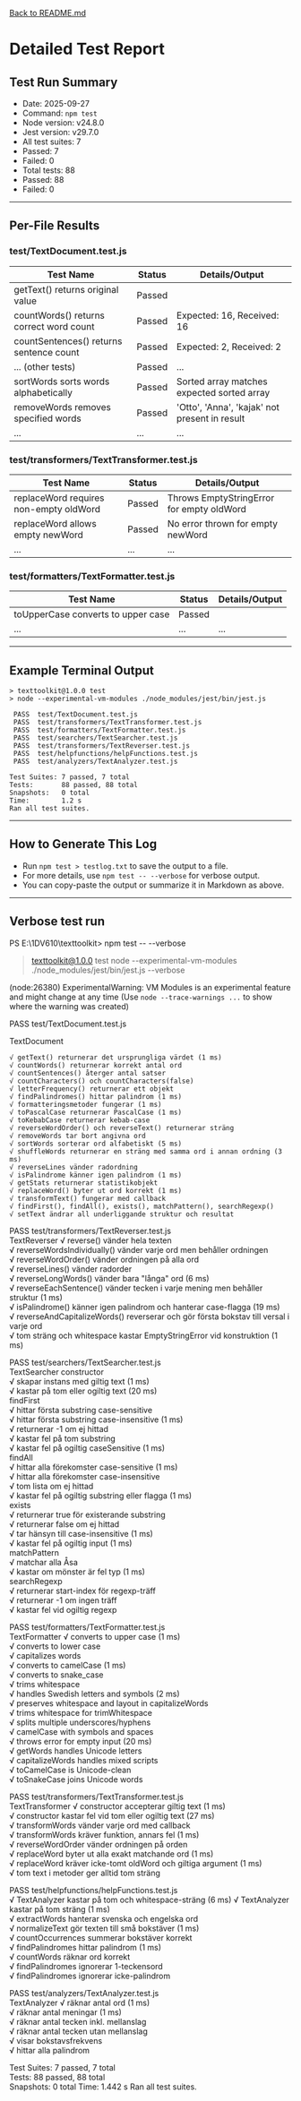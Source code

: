 [Back to README.md](../README.md)

# Detailed Test Report

## Test Run Summary
- Date: 2025-09-27
- Command: `npm test`
- Node version: v24.8.0
- Jest version: v29.7.0
- All test suites: 7
- Passed: 7
- Failed: 0
- Total tests: 88
- Passed: 88
- Failed: 0

---

## Per-File Results

### test/TextDocument.test.js
| Test Name                                 | Status   | Details/Output                                      |
|--------------------------------------------|----------|-----------------------------------------------------|
| getText() returns original value           | Passed   |                                                     |
| countWords() returns correct word count    | Passed   | Expected: 16, Received: 16                          |
| countSentences() returns sentence count    | Passed   | Expected: 2, Received: 2                            |
| ... (other tests)                          | Passed   | ...                                                 |
| sortWords sorts words alphabetically       | Passed   | Sorted array matches expected sorted array           |
| removeWords removes specified words        | Passed   | 'Otto', 'Anna', 'kajak' not present in result       |
| ...                                        | ...      | ...                                                 |

### test/transformers/TextTransformer.test.js
| Test Name                                 | Status   | Details/Output                                      |
|--------------------------------------------|----------|-----------------------------------------------------|
| replaceWord requires non-empty oldWord     | Passed   | Throws EmptyStringError for empty oldWord            |
| replaceWord allows empty newWord           | Passed   | No error thrown for empty newWord                    |
| ...                                        | ...      | ...                                                 |

### test/formatters/TextFormatter.test.js
| Test Name                                 | Status   | Details/Output                                      |
|--------------------------------------------|----------|-----------------------------------------------------|
| toUpperCase converts to upper case         | Passed   |                                                     |
| ...                                        | ...      | ...                                                 |

---

## Example Terminal Output

```
> texttoolkit@1.0.0 test
> node --experimental-vm-modules ./node_modules/jest/bin/jest.js

 PASS  test/TextDocument.test.js
 PASS  test/transformers/TextTransformer.test.js
 PASS  test/formatters/TextFormatter.test.js
 PASS  test/searchers/TextSearcher.test.js
 PASS  test/transformers/TextReverser.test.js
 PASS  test/helpfunctions/helpFunctions.test.js
 PASS  test/analyzers/TextAnalyzer.test.js

Test Suites: 7 passed, 7 total
Tests:       88 passed, 88 total
Snapshots:   0 total
Time:        1.2 s
Ran all test suites.
```

---

## How to Generate This Log

- Run `npm test > testlog.txt` to save the output to a file.
- For more details, use `npm test -- --verbose` for verbose output.
- You can copy-paste the output or summarize it in Markdown as above.

---

## Verbose test run

PS E:\1DV610\texttoolkit> npm test -- --verbose

> texttoolkit@1.0.0 test
> node --experimental-vm-modules ./node_modules/jest/bin/jest.js --verbose

(node:26380) ExperimentalWarning: VM Modules is an experimental feature and might change at any time
(Use `node --trace-warnings ...` to show where the warning was created)

 PASS  test/TextDocument.test.js

  TextDocument
  
    √ getText() returnerar det ursprungliga värdet (1 ms)
    √ countWords() returnerar korrekt antal ord
    √ countSentences() återger antal satser
    √ countCharacters() och countCharacters(false)
    √ letterFrequency() returnerar ett objekt
    √ findPalindromes() hittar palindrom (1 ms)
    √ formatteringsmetoder fungerar (1 ms)
    √ toPascalCase returnerar PascalCase (1 ms)
    √ toKebabCase returnerar kebab-case
    √ reverseWordOrder() och reverseText() returnerar sträng
    √ removeWords tar bort angivna ord
    √ sortWords sorterar ord alfabetiskt (5 ms)
    √ shuffleWords returnerar en sträng med samma ord i annan ordning (3 ms)
    √ reverseLines vänder radordning
    √ isPalindrome känner igen palindrom (1 ms)
    √ getStats returnerar statistikobjekt
    √ replaceWord() byter ut ord korrekt (1 ms)                                                                                                                                                                             
    √ transformText() fungerar med callback                                                                                                                                                                                 
    √ findFirst(), findAll(), exists(), matchPattern(), searchRegexp()                                                                                                                                                      
    √ setText ändrar all underliggande struktur och resultat                                                                                                                                                                
                                                                                                                                                                                                                            
 PASS  test/transformers/TextReverser.test.js                                                                                                                                                                               
  TextReverser
    √ reverse() vänder hela texten                                                                                                                                                                                          
    √ reverseWordsIndividually() vänder varje ord men behåller ordningen                                                                                                                                                    
    √ reverseWordOrder() vänder ordningen på alla ord                                                                                                                                                                       
    √ reverseLines() vänder radorder                                                                                                                                                                                        
    √ reverseLongWords() vänder bara "långa" ord (6 ms)                                                                                                                                                                     
    √ reverseEachSentence() vänder tecken i varje mening men behåller struktur (1 ms)                                                                                                                                       
    √ isPalindrome() känner igen palindrom och hanterar case-flagga (19 ms)                                                                                                                                                 
    √ reverseAndCapitalizeWords() reverserar och gör första bokstav till versal i varje ord                                                                                                                                 
    √ tom sträng och whitespace kastar EmptyStringError vid konstruktion (1 ms)                                                                                                                                             
                                                                                                                                                                                                                            
 PASS  test/searchers/TextSearcher.test.js                                                                                                                                                                                  
  TextSearcher
    constructor                                                                                                                                                                                                             
      √ skapar instans med giltig text (1 ms)                                                                                                                                                                               
      √ kastar på tom eller ogiltig text (20 ms)                                                                                                                                                                            
    findFirst                                                                                                                                                                                                               
      √ hittar första substring case-sensitive                                                                                                                                                                              
      √ hittar första substring case-insensitive (1 ms)                                                                                                                                                                     
      √ returnerar -1 om ej hittad                                                                                                                                                                                          
      √ kastar fel på tom substring                                                                                                                                                                                         
      √ kastar fel på ogiltig caseSensitive (1 ms)                                                                                                                                                                          
    findAll                                                                                                                                                                                                                 
      √ hittar alla förekomster case-sensitive (1 ms)                                                                                                                                                                       
      √ hittar alla förekomster case-insensitive                                                                                                                                                                            
      √ tom lista om ej hittad                                                                                                                                                                                              
      √ kastar fel på ogiltig substring eller flagga (1 ms)                                                                                                                                                                 
    exists                                                                                                                                                                                                                  
      √ returnerar true för existerande substring                                                                                                                                                                           
      √ returnerar false om ej hittad                                                                                                                                                                                       
      √ tar hänsyn till case-insensitive (1 ms)                                                                                                                                                                             
      √ kastar fel på ogiltig input (1 ms)                                                                                                                                                                                  
    matchPattern                                                                                                                                                                                                            
      √ matchar alla Åsa                                                                                                                                                                                                    
      √ kastar om mönster är fel typ (1 ms)                                                                                                                                                                                 
    searchRegexp                                                                                                                                                                                                            
      √ returnerar start-index för regexp-träff                                                                                                                                                                             
      √ returnerar -1 om ingen träff                                                                                                                                                                                        
      √ kastar fel vid ogiltig regexp                                                                                                                                                                                       
                                                                                                                                                                                                                            
 PASS  test/formatters/TextFormatter.test.js                                                                                                                                                                                
  TextFormatter
    √ converts to upper case (1 ms)                                                                                                                                                                                         
    √ converts to lower case                                                                                                                                                                                                
    √ capitalizes words                                                                                                                                                                                                     
    √ converts to camelCase (1 ms)                                                                                                                                                                                          
    √ converts to snake_case                                                                                                                                                                                                
    √ trims whitespace                                                                                                                                                                                                      
    √ handles Swedish letters and symbols (2 ms)                                                                                                                                                                            
    √ preserves whitespace and layout in capitalizeWords                                                                                                                                                                    
    √ trims whitespace for trimWhitespace                                                                                                                                                                                   
    √ splits multiple underscores/hyphens                                                                                                                                                                                   
    √ camelCase with symbols and spaces                                                                                                                                                                                     
    √ throws error for empty input (20 ms)                                                                                                                                                                                  
    √ getWords handles Unicode letters                                                                                                                                                                                      
    √ capitalizeWords handles mixed scripts                                                                                                                                                                                 
    √ toCamelCase is Unicode-clean                                                                                                                                                                                          
    √ toSnakeCase joins Unicode words                                                                                                                                                                                       
                                                                                                                                                                                                                            
 PASS  test/transformers/TextTransformer.test.js                                                                                                                                                                            
  TextTransformer
    √ constructor accepterar giltig text (1 ms)                                                                                                                                                                             
    √ constructor kastar fel vid tom eller ogiltig text (27 ms)                                                                                                                                                             
    √ transformWords vänder varje ord med callback                                                                                                                                                                          
    √ transformWords kräver funktion, annars fel (1 ms)                                                                                                                                                                     
    √ reverseWordOrder vänder ordningen på orden                                                                                                                                                                            
    √ replaceWord byter ut alla exakt matchande ord (1 ms)                                                                                                                                                                  
    √ replaceWord kräver icke-tomt oldWord och giltiga argument (1 ms)                                                                                                                                                      
    √ tom text i metoder ger alltid tom sträng                                                                                                                                                                              
                                                                                                                                                                                                                            
 PASS  test/helpfunctions/helpFunctions.test.js                                                                                                                                                                             
  √ TextAnalyzer kastar på tom och whitespace-sträng (6 ms)
  √ TextAnalyzer kastar på tom sträng (1 ms)                                                                                                                                                                                
  √ extractWords hanterar svenska och engelska ord                                                                                                                                                                          
  √ normalizeText gör texten till små bokstäver (1 ms)                                                                                                                                                                      
  √ countOccurrences summerar bokstäver korrekt                                                                                                                                                                             
  √ findPalindromes hittar palindrom (1 ms)                                                                                                                                                                                 
  √ countWords räknar ord korrekt                                                                                                                                                                                           
  √ findPalindromes ignorerar 1-teckensord                                                                                                                                                                                  
  √ findPalindromes ignorerar icke-palindrom                                                                                                                                                                                
                                                                                                                                                                                                                            
 PASS  test/analyzers/TextAnalyzer.test.js                                                                                                                                                                                  
  TextAnalyzer
    √ räknar antal ord (1 ms)                                                                                                                                                                                               
    √ räknar antal meningar (1 ms)                                                                                                                                                                                          
    √ räknar antal tecken inkl. mellanslag                                                                                                                                                                                  
    √ räknar antal tecken utan mellanslag                                                                                                                                                                                   
    √ visar bokstavsfrekvens                                                                                                                                                                                                
    √ hittar alla palindrom                                                                                                                                                                                                 
                                                                                                                                                                                                                            
Test Suites: 7 passed, 7 total                                                                                                                                                                                              
Tests:       88 passed, 88 total                                                                                                                                                                                            
Snapshots:   0 total
Time:        1.442 s
Ran all test suites.

